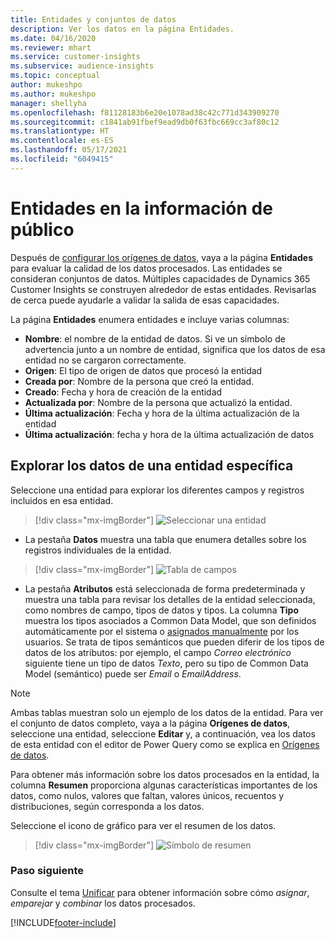 ```yaml
---
title: Entidades y conjuntos de datos
description: Ver los datos en la página Entidades.
ms.date: 04/16/2020
ms.reviewer: mhart
ms.service: customer-insights
ms.subservice: audience-insights
ms.topic: conceptual
author: mukeshpo
ms.author: mukeshpo
manager: shellyha
ms.openlocfilehash: f81128183b6e20e1078ad38c42c771d343909270
ms.sourcegitcommit: c1841ab91fbef9ead9db0f63fbc669cc3af80c12
ms.translationtype: HT
ms.contentlocale: es-ES
ms.lasthandoff: 05/17/2021
ms.locfileid: "6049415"
---
```

# <a name="entities-in-audience-insights"></a>Entidades en la información de público

Después de [configurar los orígenes de datos](data-sources.md), vaya a la página **Entidades** para evaluar la calidad de los datos procesados. Las entidades se consideran conjuntos de datos. Múltiples capacidades de Dynamics 365 Customer Insights se construyen alrededor de estas entidades. Revisarlas de cerca puede ayudarle a validar la salida de esas capacidades.

La página **Entidades** enumera entidades e incluye varias columnas:

- **Nombre**: el nombre de la entidad de datos. Si ve un símbolo de advertencia junto a un nombre de entidad, significa que los datos de esa entidad no se cargaron correctamente.
- **Origen**: El tipo de origen de datos que procesó la entidad
- **Creada por**: Nombre de la persona que creó la entidad.
- **Creado**: Fecha y hora de creación de la entidad
- **Actualizada por**: Nombre de la persona que actualizó la entidad.
- **Última actualización**: Fecha y hora de la última actualización de la entidad
- **Última actualización**: fecha y hora de la última actualización de datos

## <a name="exploring-a-specific-entitys-data"></a>Explorar los datos de una entidad específica

Seleccione una entidad para explorar los diferentes campos y registros incluidos en esa entidad.

> [!div class="mx-imgBorder"]
> ![Seleccionar una entidad](media/data-manager-entities-data.png "Seleccionar una entidad")

- La pestaña **Datos** muestra una tabla que enumera detalles sobre los registros individuales de la entidad.

> [!div class="mx-imgBorder"]
> ![Tabla de campos](media/data-manager-entities-fields.PNG "Tabla de campos")

- La pestaña **Atributos** está seleccionada de forma predeterminada y muestra una tabla para revisar los detalles de la entidad seleccionada, como nombres de campo, tipos de datos y tipos. La columna **Tipo** muestra los tipos asociados a Common Data Model, que son definidos automáticamente por el sistema o [asignados manualmente](map-entities.md) por los usuarios. Se trata de tipos semánticos que pueden diferir de los tipos de datos de los atributos: por ejemplo, el campo *Correo electrónico* siguiente tiene un tipo de datos *Texto*, pero su tipo de Common Data Model (semántico) puede ser *Email* o *EmailAddress*.

> [!NOTE]
> Ambas tablas muestran solo un ejemplo de los datos de la entidad. Para ver el conjunto de datos completo, vaya a la página **Orígenes de datos**, seleccione una entidad, seleccione **Editar** y, a continuación, vea los datos de esta entidad con el editor de Power Query como se explica en [Orígenes de datos](data-sources.md).

Para obtener más información sobre los datos procesados en la entidad, la columna **Resumen** proporciona algunas características importantes de los datos, como nulos, valores que faltan, valores únicos, recuentos y distribuciones, según corresponda a los datos.

Seleccione el icono de gráfico para ver el resumen de los datos.

> [!div class="mx-imgBorder"]
> ![Símbolo de resumen](media/data-manager-entities-summary.png "Tabla de resumen de datos")

### <a name="next-step"></a>Paso siguiente

Consulte el tema [Unificar](data-unification.md) para obtener información sobre cómo *asignar*, *emparejar* y *combinar* los datos procesados.


[!INCLUDE[footer-include](../includes/footer-banner.md)]

